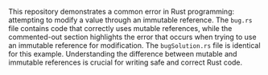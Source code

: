 This repository demonstrates a common error in Rust programming: attempting to modify a value through an immutable reference. The `bug.rs` file contains code that correctly uses mutable references, while the commented-out section highlights the error that occurs when trying to use an immutable reference for modification. The `bugSolution.rs` file is identical for this example. Understanding the difference between mutable and immutable references is crucial for writing safe and correct Rust code.